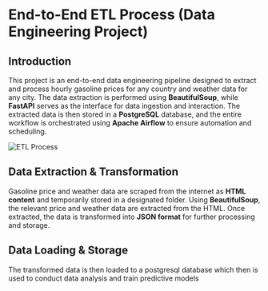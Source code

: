 # End-to-End ETL Process (Data Engineering Project)

## Introduction
This project is an end-to-end data engineering pipeline designed to extract and process hourly gasoline prices for any country and weather data for any city. The data extraction is performed using **BeautifulSoup**, while **FastAPI** serves as the interface for data ingestion and interaction. The extracted data is then stored in a **PostgreSQL** database, and the entire workflow is orchestrated using **Apache Airflow** to ensure automation and scheduling.

![ETL Process](images/ETL.gif)

## Data Extraction & Transformation

Gasoline price and weather data are scraped from the internet as **HTML content** and temporarily stored in a designated folder. Using **BeautifulSoup**, the relevant price and weather data are extracted from the HTML. Once extracted, the data is transformed into **JSON format** for further processing and storage.

## Data Loading & Storage
The transformed data is then loaded to a postgresql database which then is used to conduct data analysis and train predictive models
